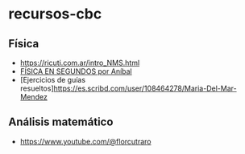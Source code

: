 # recursos-cbc

## Física
- https://ricuti.com.ar/intro_NMS.html
- [FÍSICA EN SEGUNDOS por Aníbal](https://www.youtube.com/playlist?list=PLmZ4WP5IsCKGuvbsA77mBzZ3EeRLW3gF8)
- [Ejercicios de guías resueltos]https://es.scribd.com/user/108464278/Maria-Del-Mar-Mendez

## Análisis matemático
- https://www.youtube.com/@florcutraro
